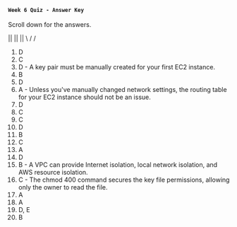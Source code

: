 **`Week 6 Quiz - Answer Key`**
\
\
Scroll down for the answers.

 ||
 ||
 ||
\  /
 \/








































1. D
2. C
3. D - A key pair must be manually created for your first EC2 instance.
4. B
5. D
6. A - Unless you've manually changed network settings, the routing table for your EC2 instance should not be an issue.
7. D
8. C
9. C
10. D
11. B
12. C
13. A
14. D
15. B - A VPC can provide Internet isolation, local network isolation, and AWS resource isolation.
16. C - The chmod 400 command secures the key file permissions, allowing only the owner to read the file.
17. A
18. A
19. D, E
20. B
